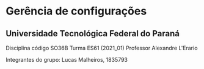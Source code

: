 # Gerência de configurações
## Universidade Tecnológica Federal do Paraná

Disciplina código SO36B
Turma ES61 (2021_01)
Professor Alexandre L'Erario

Integrantes do grupo:
Lucas Malheiros, 1835793
